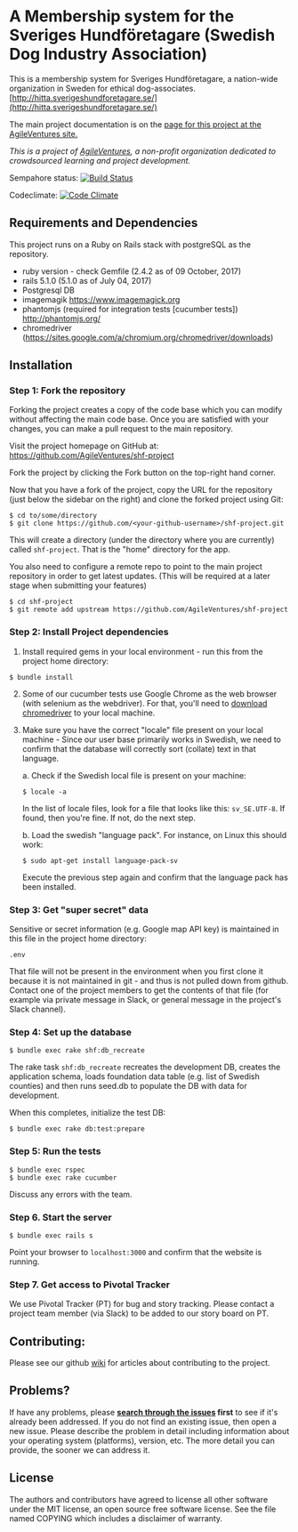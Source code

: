 A Membership system for
the Sveriges Hundföretagare
(Swedish Dog Industry Association)
======================================================================================

This is a membership system for Sveriges Hundföretagare, a nation-wide organization in Sweden for ethical dog-associates.
[http://hitta.sverigeshundforetagare.se/](http://hitta.sverigeshundforetagare.se/)

The main project documentation is on the [page for this project at the AgileVentures site.](http://www.agileventures.org/projects/shf-project)

_This is a project of [AgileVentures](http://www.agileventures.org), a non-profit organization dedicated to crowdsourced learning and project development._  


Sempahore status: [![Build Status](https://semaphoreci.com/api/v1/lollypop27/shf-project/branches/develop/badge.svg)](https://semaphoreci.com/lollypop27/shf-project)

Codeclimate: [![Code Climate](https://codeclimate.com/github/AgileVentures/shf-project/badges/gpa.svg)](https://codeclimate.com/github/AgileVentures/shf-project)

## Requirements and Dependencies

This project runs on a Ruby on Rails stack with postgreSQL as the repository.

- ruby version - check Gemfile (2.4.2 as of 09 October, 2017)
- rails 5.1.0 (5.1.0 as of July 04, 2017)
- Postgresql DB
- imagemagik https://www.imagemagick.org
- phantomjs (required for integration tests [cucumber tests]) http://phantomjs.org/
- chromedriver (https://sites.google.com/a/chromium.org/chromedriver/downloads)

## Installation

### Step 1: Fork the repository

Forking the project creates a copy of the code base which you can modify without
affecting the main code base. Once you are satisfied with your changes, you can
make a pull request to the main repository.

Visit the project homepage on GitHub at:
<https://github.com/AgileVentures/shf-project>

Fork the project by clicking the Fork button on the top-right hand corner.

Now that you have a fork of the project, copy the URL for the repository
(just below the sidebar on the right) and clone the forked project using Git:
```shell
$ cd to/some/directory
$ git clone https://github.com/<your-github-username>/shf-project.git
```
This will create a directory (under the directory where you are currently)
called `shf-project`.  That is the "home" directory for the app.

You also need to configure a remote repo to point to the main project
repository in order to get latest updates. (This will be required at a later
  stage when submitting your features)

```shell
$ cd shf-project
$ git remote add upstream https://github.com/AgileVentures/shf-project
```

### Step 2: Install Project dependencies

1. Install required gems in your local environment - run this from the project
  home directory:

```shell
$ bundle install
```
2. Some of our cucumber tests use Google Chrome as the web browser (with selenium
  as the webdriver).  For that, you'll need to [download chromedriver](https://sites.google.com/a/chromium.org/chromedriver/downloads)
  to your local machine.

3. Make sure you have the correct "locale" file present on your local machine -
  Since our user base primarily works in Swedish, we need to confirm that the
  database will correctly sort (collate) text in that language.

    a. Check if the Swedish local file is present on your machine:

    ```shell
    $ locale -a
    ```
    In the list of locale files, look for a file that looks like this: `sv_SE.UTF-8`.
    If found, then you're fine.  If not, do the next step.

    b. Load the swedish "language pack".  For instance, on Linux this should work:

    ```shell
    $ sudo apt-get install language-pack-sv
    ```

    Execute the previous step again and confirm that the language pack has been installed.

### Step 3: Get "super secret" data

Sensitive or secret information (e.g. Google map API key) is maintained in this
file in the project home directory:
```
.env
```
That file will not be present in the environment when you first clone it because
it is not maintained in git - and thus is not pulled down from github. Contact
one of the project members to get the contents of that file (for example via
private message in Slack, or general message in the project's Slack channel).

### Step 4: Set up the database
```shell
$ bundle exec rake shf:db_recreate
```
The rake task `shf:db_recreate` recreates the development DB, creates the application
schema, loads foundation data table (e.g. list of Swedish counties) and then
runs seed.db to populate the DB with data for development.

When this completes, initialize the test DB:
```shell
$ bundle exec rake db:test:prepare
```

### Step 5: Run the tests

```shell
$ bundle exec rspec
$ bundle exec rake cucumber
```
Discuss any errors with the team.

### Step 6. Start the server

```shell
$ bundle exec rails s
```
Point your browser to `localhost:3000` and confirm that the website is running.

### Step 7. Get access to Pivotal Tracker
We use Pivotal Tracker (PT) for bug and story tracking.  Please contact a
project team member (via Slack) to be added to our story board on PT.

## Contributing:

Please see our github [wiki](https://github.com/AgileVentures/shf-project/wiki)
for articles about contributing to the project.

## Problems?

If have any problems, please  **[search through the issues](https://github.com/AgileVentures/shf-project/issues) first** to see if it's already been addressed. If you do not find an existing issue, then open a new issue.
Please describe the problem in detail including information about your operating system (platforms), version, etc.  The more detail you can provide, the sooner we can address it.

## License

The authors and contributors have agreed to license all other software
under the MIT license, an open source free software license. See the
file named COPYING which includes a disclaimer of warranty.
